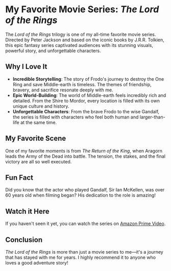 # My Favorite Movie Series: *The Lord of the Rings*

The *Lord of the Rings* trilogy is one of my all-time favorite movie series. Directed by Peter Jackson and based on the iconic books by J.R.R. Tolkien, this epic fantasy series captivated audiences with its stunning visuals, powerful story, and unforgettable characters.

## Why I Love It

- **Incredible Storytelling**: The story of Frodo's journey to destroy the One Ring and save Middle-earth is timeless. The themes of friendship, bravery, and sacrifice resonate deeply with me.
- **Epic World-Building**: The world of Middle-earth feels incredibly rich and detailed. From the Shire to Mordor, every location is filled with its own unique culture and history.
- **Unforgettable Characters**: From the brave Frodo to the wise Gandalf, the series is filled with characters who feel both human and larger-than-life at the same time.

## My Favorite Scene

One of my favorite moments is from *The Return of the King*, when Aragorn leads the Army of the Dead into battle. The tension, the stakes, and the final victory are all so well executed.

## Fun Fact

Did you know that the actor who played Gandalf, Sir Ian McKellen, was over 60 years old when filming began? His dedication to the role is amazing!

## Watch it Here

If you haven't seen it yet, you can watch the series on [Amazon Prime Video](https://www.amazon.com/).

## Conclusion

*The Lord of the Rings* is more than just a movie series to me—it's a journey that has stayed with me for years. I highly recommend it to anyone who loves a good adventure story!

